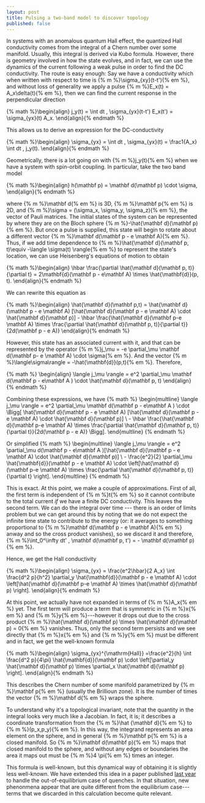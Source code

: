 ```yaml
---
layout: post
title: Pulsing a two-band model to discover topology
published: false 
---
```


In systems with an anomalous quantum Hall effect, the quantized Hall conductivity comes from the integral of a Chern number over some manifold. Usually, this integral is derived via Kubo formula.
However, there is geometry involved in how the state evolves, and in fact, we can use the dynamics of the current following a weak pulse in order to find the DC conductivity. The route is easy enough: Say we have a conductivity which when written with respect to time is {% m %}\sigma_{xy}(t-t'){% em %}, and without loss of generality we apply a pulse {% m %}E_x(t) = A_x\delta(t){% em %}, then we can find the current response in the perpendicular direction
<!--more-->

{% math %}\begin{align} j_y(t) = \int dt \, \sigma_{yx}(t-t') E_x(t') = \sigma_{yx}(t) A_x. \end{align}{% endmath %}

This allows us to derive an expression for the DC-conductivity

{% math %}\begin{align} \sigma_{yx} = \int dt \, \sigma_{yx}(t) = \frac1{A_x} \int dt \, j_y(t). \end{align}{% endmath %}

Geometrically, there is a lot going on with {% m %}j_y(t){% em %} when we have a system with spin-orbit coupling. In particular, take the two band model

{% math %}\begin{align}
  h(\mathbf p) = \mathbf d(\mathbf p) \cdot \sigma,
\end{align}{% endmath %}

where {% m %}\mathbf d{% em %} is 3D, {% m %}\mathbf p{% em %} is 2D, and {% m %}\sigma = (\sigma_x, \sigma_y, \sigma_z){% em %}, the vector of Pauli matrices. The initial states of the system can be represented by where they are on the Bloch sphere {% m %}-\hat{\mathbf d}(\mathbf p){% em %}. But once a pulse is supplied, this state will begin to rotate about a different vector {% m %}\mathbf d(\mathbf p - e \mathbf A){% em %}. Thus, if we add time dependence to {% m %}\hat{\mathbf d}(\mathbf p, t)\equiv -\langle \sigma(t) \rangle{% em %} to represent the state's location, we can use Heisenberg's equations of motion to obtain

{% math %}\begin{align}
  \hbar \frac{\partial \hat{\mathbf d}(\mathbf p, t)}{\partial t} = 2\mathbf{d}(\mathbf p - e\mathbf A) \times \hat{\mathbf{d}}(p, t).
\end{align}{% endmath %}

We can rewrite this equation as

{% math %}\begin{align}
  \hat{\mathbf d}(\mathbf p,t) = \hat{\mathbf d}(\mathbf p - e \mathbf A) [\hat{\mathbf d}(\mathbf p - e \mathbf A) \cdot \hat{\mathbf d}(\mathbf p)] - \hbar \frac{\hat{\mathbf d}(\mathbf p-e \mathbf A) \times \frac{\partial \hat{\mathbf d}(\mathbf p, t)}{\partial t}}{2d(\mathbf p - e A)}
\end{align}{% endmath %}

However, this state has an associated current with it, and that can be represented by the operator {% m %}j_\mu = -e \partial_\mu \mathbf d(\mathbf p- e \mathbf A) \cdot \sigma{% em %}. And the vector {% m %}\langle\sigma\rangle = -\hat{\mathbf{d}}(p,t){% em %}. Therefore,

{% math %}
\begin{align}
  \langle j_\mu \rangle = e^2 \partial_\mu \mathbf d(\mathbf p - e\mathbf A ) \cdot \hat{\mathbf d}(\mathbf p, t)
\end{align}
{% endmath %}

Combining these expressions, we have
{% math %}
\begin{multline}
\langle j_\mu \rangle = e^2 \partial_\mu \mathbf d(\mathbf p - e\mathbf A ) \cdot \Bigg[ \hat{\mathbf d}(\mathbf p - e \mathbf A) [\hat{\mathbf d}(\mathbf p - e \mathbf A) \cdot \hat{\mathbf d}(\mathbf p)] \\ - \hbar \frac{\hat{\mathbf d}(\mathbf p-e \mathbf A) \times \frac{\partial \hat{\mathbf d}(\mathbf p, t)}{\partial t}}{2d(\mathbf p - e A)}  \Bigg].
\end{multline}
{% endmath %}

Or simplified
{% math %}
\begin{multline}
\langle j_\mu \rangle = e^2 \partial_\mu d(\mathbf p - e\mathbf A )[\hat{\mathbf d}(\mathbf p - e \mathbf A) \cdot \hat{\mathbf d}(\mathbf p)] \\ - \frac{e^2}{2}  \partial_\mu \hat{\mathbf{d}}(\mathbf p - e \mathbf A) \cdot \left[\hat{\mathbf d}(\mathbf p-e \mathbf A) \times \frac{\partial \hat{\mathbf d}(\mathbf p, t)}{\partial t} \right].
\end{multline}
{% endmath %}

This is exact. At this point, we make a couple of approximations. First of all, the first term is independent of {% m %}t{% em %} so it cannot contribute to the total current *if* we have a finite DC conductivity. This leaves the second term. We can do the integral over time --- there is an order of limits problem but we can get around this by noting that we do not expect the infinite time state to contribute to the energy (or: it averages to something proportional to {% m %}\mathbf d(\mathbf p - e \mathbf A){% em %} anway and so the cross product vanishes), so we discard it and therefore, {% m %}\int_0^\infty dt' \, \mathbf d(\mathbf p, t') = - \mathbf d(\mathbf p){% em %}.

Hence, we get the Hall conductivity

{% math %}\begin{align}
  \sigma_{yx} = \frac{e^2\hbar}{2 A_x} \int \frac{d^2 p}{h^2}  \partial_y \hat{\mathbf{d}}(\mathbf p - e \mathbf A) \cdot \left[\hat{\mathbf d}(\mathbf p-e \mathbf A) \times \hat{\mathbf d}(\mathbf p) \right].
\end{align}{% endmath %}

At this point, we actually have not expanded in terms of {% m %}A_x{% em %} yet. The first term will produce a term that is symmetric in {% m %}x{% em %} and {% m %}y{% em %}---however it drops out due to the cross product {% m %}\hat{\mathbf d}(\mathbf p) \times \hat{\mathbf d}(\mathbf p) = 0{% em %} vanishes. Thus, only the second term persists and we see directly that {% m %}x{% em %} and {% m %}y{% em %} must be different and in fact, we get the well-known formula

{% math %}\begin{align}
 \sigma_{yx}^{\mathrm{Hall}} =\frac{e^2}{h} \int \frac{d^2 p}{4\pi}  \hat{\mathbf{d}}(\mathbf p) \cdot \left[\partial_y \hat{\mathbf d}(\mathbf p) \times \partial_x  \hat{\mathbf d}(\mathbf p) \right].
\end{align}{% endmath %}

This describes the Chern number of some manifold parametrized by {% m %}\mathbf p{% em %} (usually the Brillioun zone). It is the number of times the vector {% m %}\mathbf d{% em %} wraps the sphere.

To understand why it's a topological invariant, note that the quantity in the integral looks very much like a Jacobian. In fact, it is; it describes a coordinate transformation from the {% m %}\hat {\mathbf d}{% em %} to {% m %}(p_x,p_y){% em %}.
In this way, the integrand represents an area element on the sphere, and in general {% m %}\mathbf p{% em %} is a closed manifold. So {% m %}\mathbf d(\mathbf p){% em %} maps that closed manifold to the sphere, and without any edges or boundaries the area it maps out must be {% m %}4 \pi{% em %} times an integer.

This formula is well-known, but this dynamical way of obtaining it is slightly less well-known. We have extended this idea in a paper published [last year][1] to handle the out-of-equilibrium case of quenches. In that situation, new phenonmena appear that are quite different from the equilibrium case---terms that we discarded in this calculation become quite relevant.

[1]:http://journals.aps.org/prl/abstract/10.1103/PhysRevLett.117.235302
